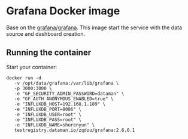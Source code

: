 # Grafana Docker image

Base on the [grafana/grafana](https://github.com/grafana/grafana-docker).
This image start the service with the data source and dashboard creation.

## Running the container

Start your container:

```
docker run -d
   -v /opt/data/grafana:/var/lib/grafana \
   -p 3000:3000 \
   -e "GF_SECURITY_ADMIN_PASSWORD=dataman" \
   -e "GF_AUTH_ANONYMOUS_ENABLED=true" \
   -e "INFLUXDB_HOST=192.168.1.189" \
   -e "INFLUXDB_PORT=8086" \
   -e "INFLUXDB_USER=root" \
   -e "INFLUXDB_PASS=root" \
   -e "INFLUXDB_NAME=shurenyun" \
   testregistry.dataman.io/zqdou/grafana:2.6.0.1
```
